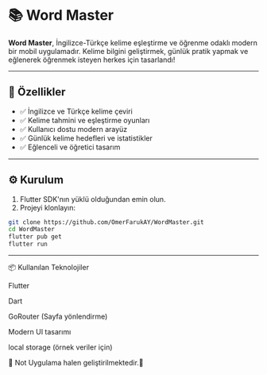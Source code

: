 # 📚 Word Master

**Word Master**, İngilizce-Türkçe kelime eşleştirme ve öğrenme odaklı modern bir mobil uygulamadır. Kelime bilgini geliştirmek, günlük pratik yapmak ve eğlenerek öğrenmek isteyen herkes için tasarlandı!

---

## 🚀 Özellikler

- ✅ İngilizce ve Türkçe kelime çeviri
- ✅ Kelime tahmini ve eşleştirme oyunları
- ✅ Kullanıcı dostu modern arayüz
- ✅ Günlük kelime hedefleri ve istatistikler
- ✅ Eğlenceli ve öğretici tasarım

---

## ⚙️ Kurulum

1. Flutter SDK'nın yüklü olduğundan emin olun.
2. Projeyi klonlayın:

```bash
git clone https://github.com/OmerFarukAY/WordMaster.git
cd WordMaster
flutter pub get
flutter run
```

---

📦 Kullanılan Teknolojiler

Flutter

Dart

GoRouter (Sayfa yönlendirme)

Modern UI tasarımı

local storage (örnek veriler için)

📌 Not
Uygulama halen geliştirilmektedir.🌟


